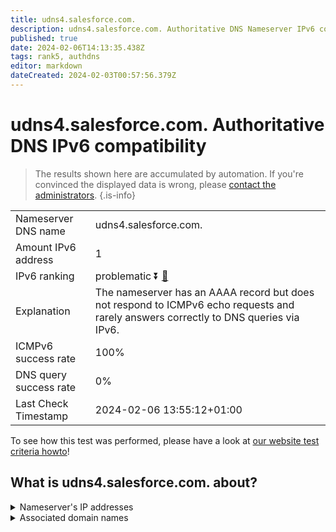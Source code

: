 ```yaml
---
title: udns4.salesforce.com.
description: udns4.salesforce.com. Authoritative DNS Nameserver IPv6 compatibility
published: true
date: 2024-02-06T14:13:35.438Z
tags: rank5, authdns
editor: markdown
dateCreated: 2024-02-03T00:57:56.379Z
---
```


# udns4.salesforce.com. Authoritative DNS IPv6 compatibility

> The results shown here are accumulated by automation. If you're convinced the displayed data is wrong, please [contact the administrators](/howto/chat). 
{.is-info}




|   |   |
| - | - |
| Nameserver DNS name | udns4.salesforce.com.
| Amount IPv6 address | 1
| IPv6 ranking | problematic :arrow_double_down: [🔗](/howto/ranking) |
| Explanation | The nameserver has an AAAA record but does not respond to ICMPv6 echo requests and rarely answers correctly to DNS queries via IPv6. |
| ICMPv6 success rate | 100%|
| DNS query success rate | 0% |
| Last Check Timestamp | 2024-02-06 13:55:12+01:00 |

To see how this test was performed, please have a look at [our website test criteria howto](/howto/testcriteria/authdns)!


## What is udns4.salesforce.com. about?




<details>
<summary>Nameserver's IP addresses</summary>

2610:a1:1010::8

</details>



<details>
<summary>Associated domain names</summary>

www.salesforce.com

</details>

